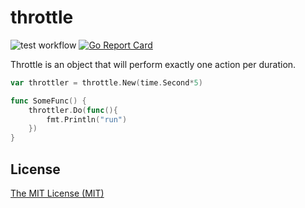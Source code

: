 # throttle

![test workflow](https://github.com/yudppp/throttle/actions/workflows/test.yml/badge.svg)
[![Go Report Card](https://goreportcard.com/badge/github.com/yudppp/throttle)](https://goreportcard.com/report/github.com/yudppp/throttle)

Throttle is an object that will perform exactly one action per duration.

```go
var throttler = throttle.New(time.Second*5)

func SomeFunc() {
    throttler.Do(func(){
        fmt.Println("run")
    })
}
```

## License

[The MIT License (MIT)](https://github.com/yudppp/throttle/blob/master/LICENSE)

